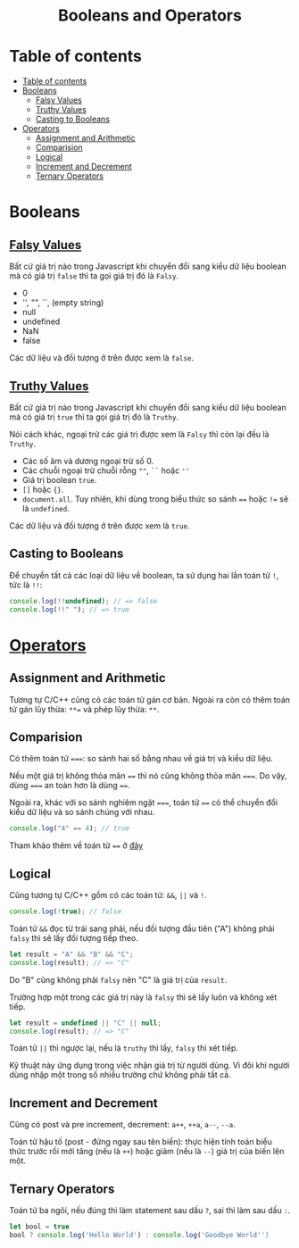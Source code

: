 <link rel='stylesheet' href='../../main.css'>

<div class="title">
    <center><h1 class="bigtitle">Booleans and Operators</h1></center>
</div>

# Table of contents

- [Table of contents](#table-of-contents)
- [Booleans](#booleans)
  - [Falsy Values](#falsy-values)
  - [Truthy Values](#truthy-values)
  - [Casting to Booleans](#casting-to-booleans)
- [Operators](#operators)
  - [Assignment and Arithmetic](#assignment-and-arithmetic)
  - [Comparision](#comparision)
  - [Logical](#logical)
  - [Increment and Decrement](#increment-and-decrement)
  - [Ternary Operators](#ternary-operators)

# Booleans

## [Falsy Values](https://developer.mozilla.org/en-US/docs/Glossary/Falsy)

Bất cứ giá trị nào trong Javascript khi chuyển đổi sang kiểu dữ liệu boolean mà có giá trị `false` thì ta gọi giá trị đó là `Falsy`.

- 0
- '', "", ``, (empty string)
- null
- undefined
- NaN
- false

Các dữ liệu và đối tượng ở trên được xem là `false`.

## [Truthy Values](https://developer.mozilla.org/en-US/docs/Glossary/Truthy)

Bất cứ giá trị nào trong Javascript khi chuyển đổi sang kiểu dữ liệu boolean mà có giá trị `true` thì ta gọi giá trị đó là `Truthy`.

Nói cách khác, ngoại trừ các giá trị được xem là `Falsy` thì còn lại đều là `Truthy`.

- Các số âm và dương ngoại trừ số 0.
- Các chuỗi ngoại trừ chuỗi rỗng `""`, ` `` ` hoặc `''`
- Giá trị boolean `true`.
- `[]` hoặc `{}`.
- `document.all`. Tuy nhiên, khi dùng trong biểu thức so sánh `==` hoặc `!=` sẽ là `undefined`.

Các dữ liệu và đối tượng ở trên được xem là `true`.

## Casting to Booleans

Để chuyển tất cả các loại dữ liệu về boolean, ta sử dụng hai lần toán tử `!`, tức là `!!`:

```js
console.log(!!undefined); // => false
console.log(!!" "); // => true
```

# [Operators](https://developer.mozilla.org/en-US/docs/Web/JavaScript/Reference/Operators)

## Assignment and Arithmetic

Tương tự C/C++ cũng có các toán tử gán cơ bản.
Ngoài ra còn có thêm toán tử gán lũy thừa: `**=` và phép lũy thừa: `**`.

## Comparision

Có thêm toán tử `===`: so sánh hai số bằng nhau về giá trị và kiểu dữ liệu.

Nếu một giá trị không thỏa mãn `==` thì nó cũng không thỏa mãn `===`. Do vậy, dùng `===` an toàn hơn là dùng `==`.

Ngoài ra, khác với so sánh nghiêm ngặt `===`, toán tử `==` có thể chuyển đổi kiểu dữ liệu và so sánh chúng với nhau.

```js
console.log("4" == 4); // true
```

Tham khảo thêm về toán tử `==` ở [đây](https://developer.mozilla.org/en-US/docs/Web/JavaScript/Reference/Operators/Equality)

## Logical

Cũng tương tự C/C++ gồm có các toán tử: `&&`, `||` và `!`.

```js
console.log(!true); // false
```

Toán tử `&&` đọc từ trái sang phải, nếu đối tượng đầu tiên ("A") không phải `falsy` thì sẽ lấy đối tượng tiếp theo.

```js
let result = "A" && "B" && "C";
console.log(result); // => "C"
```

Do "B" cũng không phải `falsy` nên "C" là giá trị của `result`.

Trường hợp một trong các giá trị này là `falsy` thì sẽ lấy luôn và không xét tiếp.

```js
let result = undefined || "C" || null;
console.log(result); // => "C"
```

Toán tử `||` thì ngược lại, nếu là `truthy` thì lấy, `falsy` thì xét tiếp.

Kỹ thuật này ứng dụng trong việc nhận giá trị từ người dùng. Vì đôi khi người dùng nhập một trong số nhiều trường chứ không phải tất cả.

## Increment and Decrement

Cũng có post và pre increment, decrement: `a++`, `++a`, `a--`, `--a`.

Toán tử hậu tố (post - đứng ngay sau tên biến): thực hiện tính toán biểu thức trước rồi mới tăng (nếu là `++`) hoặc giảm (nếu là `--`) giá trị của biến lên một.

## Ternary Operators

Toán tử ba ngôi, nếu đúng thì làm statement sau dấu `?`, sai thì làm sau dấu `:`.

```js
let bool = true
bool ? console.log('Hello World') : console.log('Goodbye World'')
```
